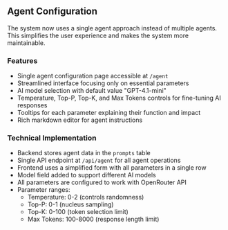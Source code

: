 ## Agent Configuration

The system now uses a single agent approach instead of multiple agents. This simplifies the user experience and makes the system more maintainable.

### Features
- Single agent configuration page accessible at `/agent`
- Streamlined interface focusing only on essential parameters
- AI model selection with default value "GPT-4.1-mini"
- Temperature, Top-P, Top-K, and Max Tokens controls for fine-tuning AI responses
- Tooltips for each parameter explaining their function and impact
- Rich markdown editor for agent instructions

### Technical Implementation
- Backend stores agent data in the `prompts` table
- Single API endpoint at `/api/agent` for all agent operations
- Frontend uses a simplified form with all parameters in a single row
- Model field added to support different AI models
- All parameters are configured to work with OpenRouter API
- Parameter ranges:
  - Temperature: 0-2 (controls randomness)
  - Top-P: 0-1 (nucleus sampling)
  - Top-K: 0-100 (token selection limit)
  - Max Tokens: 100-8000 (response length limit) 